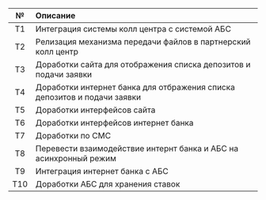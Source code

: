 |**№**|**Описание**|
| :-: | :- |
|T1|Интеграция системы колл центра с системой АБС|
|T2|Релизация механизма передачи файлов в партнерский колл центр|
|T3|Доработки сайта для отображения списка депозитов и подачи заявки|
|T4|Доработки интернет банка для отбражения списка депозитов и подачи заявки|
|T5|Доработки интерфейсов сайта|
|T6|Доработки интерфейсов интернет банка|
|T7|Доработки по СМС|
|T8|Перевести взаимодействие интернт банка и АБС на асинхронный режим|
|T9|Интеграция интернет банка с АБС|
|T10|Доработки АБС для хранения ставок|



